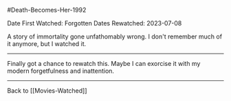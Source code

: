 #Death-Becomes-Her-1992

Date First Watched:  Forgotten
Dates Rewatched:  2023-07-08

A story of immortality gone unfathomably wrong.  I don't remember much of it anymore, but I watched it.

---
Finally got a chance to rewatch this.  Maybe I can exorcise it with my modern forgetfulness and inattention.

---
Back to [[Movies-Watched]]